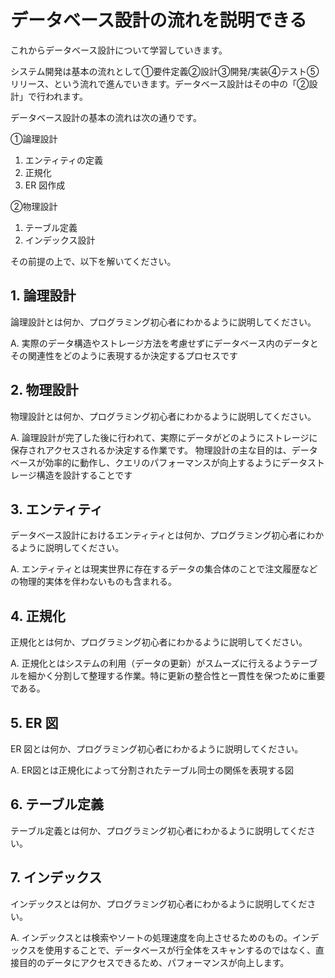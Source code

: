 # データベース設計の流れを説明できる

これからデータベース設計について学習していきます。

システム開発は基本の流れとして①要件定義②設計③開発/実装④テスト⑤リリース、という流れで進んでいきます。データベース設計はその中の「②設計」で行われます。

データベース設計の基本の流れは次の通りです。

①論理設計

1. エンティティの定義
2. 正規化
3. ER 図作成

②物理設計

1. テーブル定義
2. インデックス設計

その前提の上で、以下を解いてください。

## 1. 論理設計

論理設計とは何か、プログラミング初心者にわかるように説明してください。

A. 実際のデータ構造やストレージ方法を考慮せずにデータベース内のデータとその関連性をどのように表現するか決定するプロセスです

## 2. 物理設計

物理設計とは何か、プログラミング初心者にわかるように説明してください。

A.  論理設計が完了した後に行われて、実際にデータがどのようにストレージに保存されアクセスされるか決定する作業です。
物理設計の主な目的は、データベースが効率的に動作し、クエリのパフォーマンスが向上するようにデータストレージ構造を設計することです

## 3. エンティティ

データベース設計におけるエンティティとは何か、プログラミング初心者にわかるように説明してください。

A. エンティティとは現実世界に存在するデータの集合体のことで注文履歴などの物理的実体を伴わないものも含まれる。

## 4. 正規化

正規化とは何か、プログラミング初心者にわかるように説明してください。

A. 正規化とはシステムの利用（データの更新）がスムーズに行えるようテーブルを細かく分割して整理する作業。特に更新の整合性と一貫性を保つために重要である。

## 5. ER 図

ER 図とは何か、プログラミング初心者にわかるように説明してください。

A. ER図とは正規化によって分割されたテーブル同士の関係を表現する図

## 6. テーブル定義

テーブル定義とは何か、プログラミング初心者にわかるように説明してください。

## 7. インデックス

インデックスとは何か、プログラミング初心者にわかるように説明してください。

A. インデックスとは検索やソートの処理速度を向上させるためのもの。インデックスを使用することで、データベースが行全体をスキャンするのではなく、直接目的のデータにアクセスできるため、パフォーマンスが向上します。
